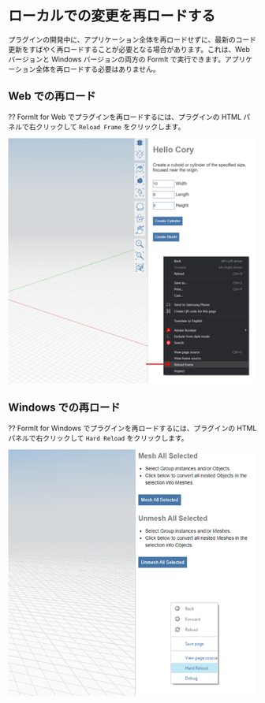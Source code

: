 # ローカルでの変更を再ロードする

プラグインの開発中に、アプリケーション全体を再ロードせずに、最新のコード更新をすばやく再ロードすることが必要となる場合があります。これは、Web バージョンと Windows バージョンの両方の FormIt で実行できます。アプリケーション全体を再ロードする必要はありません。

## Web での再ロード

?? FormIt for Web でプラグインを再ロードするには、プラグインの HTML パネルで右クリックして `Reload Frame` をクリックします。

![](<../../../.gitbook/assets/d11 (1).png>)

## Windows での再ロード

?? FormIt for Windows でプラグインを再ロードするには、プラグインの HTML パネルで右クリックして `Hard Reload` をクリックします。

![](../../../.gitbook/assets/d18.png)
